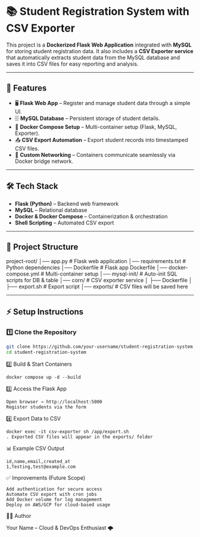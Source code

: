 # 📚 Student Registration System with CSV Exporter  

This project is a **Dockerized Flask Web Application** integrated with **MySQL** for storing student registration data. It also includes a **CSV Exporter service** that automatically extracts student data from the MySQL database and saves it into CSV files for easy reporting and analysis.  

---
## 🚀 Features  
- 🖥️ **Flask Web App** – Register and manage student data through a simple UI.  
- 🗄️ **MySQL Database** – Persistent storage of student details.  
- 🐳 **Docker Compose Setup** – Multi-container setup (Flask, MySQL, Exporter).  
- 📤 **CSV Export Automation** – Export student records into timestamped CSV files.  
- 🔗 **Custom Networking** – Containers communicate seamlessly via Docker bridge network.  

---

## 🛠️ Tech Stack  
- **Flask (Python)** – Backend web framework  
- **MySQL** – Relational database  
- **Docker & Docker Compose** – Containerization & orchestration  
- **Shell Scripting** – Automated CSV export  

---
## 📂 Project Structure 
project-root/
│── app.py # Flask web application
│── requirements.txt # Python dependencies
│── Dockerfile # Flask app Dockerfile
│── docker-compose.yml # Multi-container setup
│── mysql-init/ # Auto-init SQL scripts for DB & table
│── corn/ # CSV exporter service
│ ├── Dockerfile
│ ├── export.sh # Export script
│── exports/ # CSV files will be saved here

---

## ⚡ Setup Instructions  

### 1️⃣ Clone the Repository  
```bash
git clone https://github.com/your-username/student-registration-system.git
cd student-registration-system
```
2️⃣ Build & Start Containers
```
docker compose up -d --build
```
3️⃣ Access the Flask App
```
Open browser → http://localhost:5000
Register students via the form
```
4️⃣ Export Data to CSV
```
docker exec -it csv-exporter sh /app/export.sh
. Exported CSV files will appear in the exports/ folder
```
📊 Example CSV Output
```
id,name,email,created_at
1,Testing,test@example.com
```
✅ Improvements (Future Scope)
```
Add authentication for secure access
Automate CSV export with cron jobs
Add Docker volume for log management
Deploy on AWS/GCP for cloud-based usage
```
👨‍💻 Author

Your Name – Cloud & DevOps Enthusiast 🌩️
